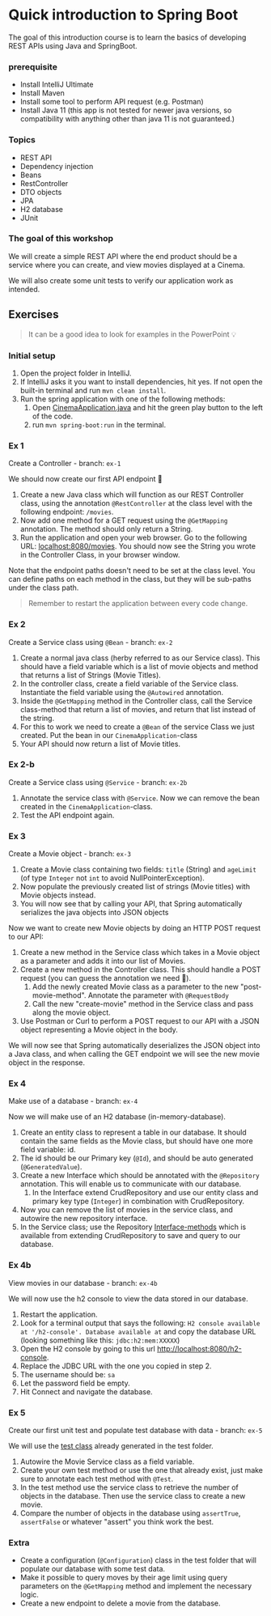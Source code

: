 # Quick introduction to Spring Boot

The goal of this introduction course is to learn the basics of developing REST APIs using Java and SpringBoot.

### prerequisite
- Install IntelliJ Ultimate
- Install Maven
- Install some tool to perform API request (e.g. Postman)
- Install Java 11 (this app is not tested for newer java versions, so compatibility with anything other than java 11 is not guaranteed.)

### Topics
- REST API
- Dependency injection
- Beans
- RestController
- DTO objects
- JPA
- H2 database
- JUnit


### The goal of this workshop
We will create a simple REST API where the end product should be a service where you can create, and view movies displayed at a Cinema.

We will also create some unit tests to verify our application work as intended.

## Exercises

> It can be a good idea to look for examples in the PowerPoint 💡

### Initial setup
1. Open the project folder in IntelliJ.
2. If IntelliJ asks it you want to install dependencies, hit yes. If not open the built-in terminal and run `mvn clean install`.
3. Run the spring application with one of the following methods:
    1. Open [CinemaApplication.java](src/main/java/com/endre/cinema/CinemaApplication.java) and hit the green play button to the left of the code.
    2. run `mvn spring-boot:run` in the terminal.


### Ex 1
Create a Controller - branch: `ex-1`

We should now create our first API endpoint 🙌

1. Create a new Java class which will function as our REST Controller class, using the annotation `@RestController` at the class level with the following endpoint: `/movies`. 
2. Now add one method for a GET request using the `@GetMapping` annotation. The method should only return a String.
3. Run the application and open your web browser. Go to the following URL: [localhost:8080/movies](http://localhost:8080/movies). You should now see the String you wrote in the Controller Class, in your browser window.

Note that the endpoint paths doesn't need to be set at the class level. You can define paths on each method in the class, but they will be sub-paths under the class path. 

> Remember to restart the application between every code change.

### Ex 2
Create a Service class using `@Bean` - branch: `ex-2`

1. Create a normal java class (herby referred to as our Service class). This should have a field variable which is a list of movie objects and method that returns a list of Strings (Movie Titles). 
2. In the controller class, create a field variable of the Service class. Instantiate the field variable using the `@Autowired` annotation.
3. Inside the `@GetMapping` method in the Controller class, call the Service class-method that return a list of movies, and return that list instead of the string.
4. For this to work we need to create a `@Bean` of the service Class we just created. Put the bean in our `CinemaApplication`-class
5. Your API should now return a list of Movie titles.


### Ex 2-b
Create a Service class using `@Service` - branch: `ex-2b`

1. Annotate the service class with `@Service`. Now we can remove the bean created in the `CinemaApplication`-class.
2. Test the API endpoint again.


### Ex 3
Create a Movie object - branch: `ex-3`

1. Create a Movie class containing two fields: `title` (String) and `ageLimit` (of type `Integer` not `int` to avoid NullPointerException). 
2. Now populate the previously created list of strings (Movie titles) with Movie objects instead. 
3. You will now see that by calling your API, that Spring automatically serializes the java objects into JSON objects

Now we want to create new Movie objects by doing an HTTP POST request to our API: 
1. Create a new method in the Service class which takes in a Movie object as a parameter and adds it into our list of Movies.
2. Create a new method in the Controller class. This should handle a POST request (you can guess the annotation we need 🙌).
   1. Add the newly created Movie class as a parameter to the new "post-movie-method". Annotate the parameter with `@RequestBody`
   2. Call the new "create-movie" method in the Service class and pass along the movie object.
3. Use Postman or Curl to perform a POST request to our API with a JSON object representing a Movie object in the body.

We will now see that Spring automatically deserializes the JSON object into a Java class, and when calling the GET endpoint we will see the new movie object in the response.

### Ex 4
Make use of a database - branch: `ex-4`

Now we will make use of an H2 database (in-memory-database). 

1. Create an entity class to represent a table in our database. It should contain the same fields as the Movie class, but should have one more field variable: id. 
2. The id should be our Primary key (`@Id`), and should be auto generated (`@GeneratedValue`).
3. Create a new Interface which should be annotated with the `@Repository` annotation. This will enable us to communicate with our database.
   1. In the Interface extend CrudRepository and use our entity class and primary key type (`Integer`) in combination with CrudRepository.
4. Now you can remove the list of movies in the service class, and autowire the new repository interface.
5. In the Service class; use the Repository [Interface-methods](https://docs.spring.io/spring-data/commons/docs/current/api/org/springframework/data/repository/CrudRepository.html) which is available from extending CrudRepository to save and query to our database.

### Ex 4b
View movies in our database - branch: `ex-4b`

We will now use the h2 console to view the data stored in our database. 
1. Restart the application.
2. Look for a terminal output that says the following: `H2 console available at '/h2-console'. Database available at` and copy the database URL (looking something like this: `jdbc:h2:mem:XXXXX`)
3. Open the H2 console by going to this url [http://localhost:8080/h2-console](http://localhost:8080/h2-console).
5. Replace the JDBC URL with the one you copied in step 2.
6. The username should be: `sa`
7. Let the password field be empty.
8. Hit Connect and navigate the database.

### Ex 5
Create our first unit test and populate test database with data - branch: `ex-5`

We will use the [test class](src/test/java/com/endre/cinema/CinemaApplicationTests.java) already generated in the test folder. 

1. Autowire the Movie Service class as a field variable.
2. Create your own test method or use the one that already exist, just make sure to annotate each test method with `@Test`.
3. In the test method use the service class to retrieve the number of objects in the database. Then use the service class to create a new movie.
4. Compare the number of objects in the database using `assertTrue`, `assertFalse` or whatever "assert" you think work the best. 


### Extra
- Create a configuration (`@Configuration`) class in the test folder that will populate our database with some test data.
- Make it possible to query moves by their age limit using query parameters on the `@GetMapping` method and implement the necessary logic.
- Create a new endpoint to delete a movie from the database.
